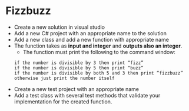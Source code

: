 # Fizzbuzz

- Create a new solution in visual studio
- Add a new C# project with an appropriate name to the solution
- Add a new class and add a new function with appropriate name
- The function takes as __input and integer__ and __outputs also an integer__. 
  - The function must print the following to the command window:
  ```
  if the number is divisible by 3 then print “fizz”
  if the number is divisible by 5 then print “buzz”
  if the number is divisible by both 5 and 3 then print “fizzbuzz”
  otherwise just print the number itself
  ```
- Create a new test project with an appropriate name
- Add a test class with several test methods that validate your implementation for the created function.
